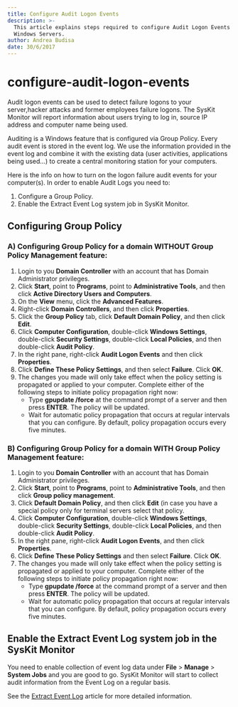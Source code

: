 ```yaml
---
title: Configure Audit Logon Events
description: >-
  This article explains steps required to configure Audit Logon Events for
  Windows Servers.
author: Andrea Budisa
date: 30/6/2017
---
```


# configure-audit-logon-events

Audit logon events can be used to detect failure logons to your server,hacker attacks and former employees failure logons. The SysKit Monitor will report information about users trying to log in, source IP address and computer name being used.

Auditing is a Windows feature that is configured via Group Policy. Every audit event is stored in the event log. We use the information provided in the event log and combine it with the existing data \(user activities, applications being used…\) to create a central monitoring station for your computers.

Here is the info on how to turn on the logon failure audit events for your computer\(s\). In order to enable Audit Logs you need to:

1. Configure a Group Policy.
2. Enable the Extract Event Log system job in SysKit Monitor.

## Configuring Group Policy

### A\) Configuring Group Policy for a domain WITHOUT Group Policy Management feature:

1. Login to you **Domain Controller** with an account that has Domain Administrator privileges.
2. Click **Start**, point to **Programs**, point to **Administrative Tools**, and then click **Active Directory Users and Computers**.
3. On the **View** menu, click the **Advanced Features**.
4. Right-click **Domain Controllers**, and then click **Properties**.
5. Click the **Group Policy** tab, click **Default Domain Policy**, and then click **Edit**.
6. Click **Computer Configuration**, double-click **Windows Settings**, double-click **Security Settings**, double-click **Local Policies**, and then double-click **Audit Policy**.
7. In the right pane, right-click **Audit Logon Events** and then click **Properties**.
8. Click **Define These Policy Settings**, and then select **Failure**. Click **OK**.
9. The changes you made will only take effect when the policy setting is propagated or applied to your computer. Complete either of the following steps to initiate policy propagation right now:
   * Type **gpupdate /force** at the command prompt of a server and then press **ENTER**. The policy will be updated.
   * Wait for automatic policy propagation that occurs at regular intervals that you can configure. By default, policy propagation occurs every five minutes.

### B\) Configuring Group Policy for a domain WITH Group Policy Management feature:

1. Login to you **Domain Controller** with an account that has Domain Administrator privileges.
2. Click **Start**, point to **Programs**, point to **Administrative Tools**, and then click **Group policy management**.
3. Click **Default Domain Policy**, and then click **Edit** \(in case you have a special policy only for terminal servers select that policy.
4. Click **Computer Configuration**, double-click **Windows Settings**, double-click **Security Settings**, double-click **Local Policies**, and then double-click **Audit Policy**.
5. In the right pane, right-click **Audit Logon Events**, and then click **Properties**.
6. Click **Define These Policy Settings** and then select **Failure**. Click **OK**.
7. The changes you made will only take effect when the policy setting is propagated or applied to your computer. Complete either of the following steps to initiate policy propagation right now:
   * Type **gpupdate /force** at the command prompt of a server and then press **ENTER**. The policy will be updated.
   * Wait for automatic policy propagation that occurs at regular intervals that you can configure. By default, policy propagation occurs every five minutes.

## Enable the Extract Event Log system job in the SysKit Monitor

You need to enable collection of event log data under **File** &gt; **Manage** &gt; **System Jobs** and you are good to go. SysKit Monitor will start to collect audit information from the Event Log on a regular basis.

See the [Extract Event Log](configure-audit-logon-events.md#internal/get-to-know-syskit-monitor/backstage-screen/configuration/options#extract-event-log) article for more detailed information.

